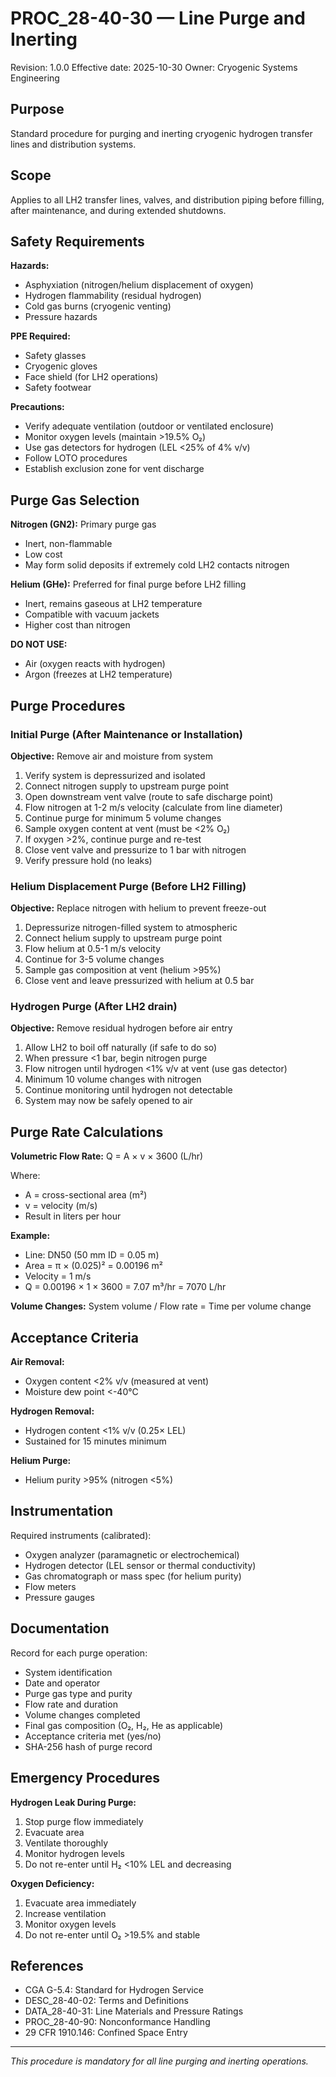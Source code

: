 # PROC_28-40-30 — Line Purge and Inerting

Revision: 1.0.0
Effective date: 2025-10-30
Owner: Cryogenic Systems Engineering

## Purpose

Standard procedure for purging and inerting cryogenic hydrogen transfer lines and distribution systems.

## Scope

Applies to all LH2 transfer lines, valves, and distribution piping before filling, after maintenance, and during extended shutdowns.

## Safety Requirements

**Hazards:**
- Asphyxiation (nitrogen/helium displacement of oxygen)
- Hydrogen flammability (residual hydrogen)
- Cold gas burns (cryogenic venting)
- Pressure hazards

**PPE Required:**
- Safety glasses
- Cryogenic gloves
- Face shield (for LH2 operations)
- Safety footwear

**Precautions:**
- Verify adequate ventilation (outdoor or ventilated enclosure)
- Monitor oxygen levels (maintain >19.5% O₂)
- Use gas detectors for hydrogen (LEL <25% of 4% v/v)
- Follow LOTO procedures
- Establish exclusion zone for vent discharge

## Purge Gas Selection

**Nitrogen (GN2):** Primary purge gas
- Inert, non-flammable
- Low cost
- May form solid deposits if extremely cold LH2 contacts nitrogen

**Helium (GHe):** Preferred for final purge before LH2 filling
- Inert, remains gaseous at LH2 temperature
- Compatible with vacuum jackets
- Higher cost than nitrogen

**DO NOT USE:**
- Air (oxygen reacts with hydrogen)
- Argon (freezes at LH2 temperature)

## Purge Procedures

### Initial Purge (After Maintenance or Installation)

**Objective:** Remove air and moisture from system

1. Verify system is depressurized and isolated
2. Connect nitrogen supply to upstream purge point
3. Open downstream vent valve (route to safe discharge point)
4. Flow nitrogen at 1-2 m/s velocity (calculate from line diameter)
5. Continue purge for minimum 5 volume changes
6. Sample oxygen content at vent (must be <2% O₂)
7. If oxygen >2%, continue purge and re-test
8. Close vent valve and pressurize to 1 bar with nitrogen
9. Verify pressure hold (no leaks)

### Helium Displacement Purge (Before LH2 Filling)

**Objective:** Replace nitrogen with helium to prevent freeze-out

1. Depressurize nitrogen-filled system to atmospheric
2. Connect helium supply to upstream purge point
3. Flow helium at 0.5-1 m/s velocity
4. Continue for 3-5 volume changes
5. Sample gas composition at vent (helium >95%)
6. Close vent and leave pressurized with helium at 0.5 bar

### Hydrogen Purge (After LH2 drain)

**Objective:** Remove residual hydrogen before air entry

1. Allow LH2 to boil off naturally (if safe to do so)
2. When pressure <1 bar, begin nitrogen purge
3. Flow nitrogen until hydrogen <1% v/v at vent (use gas detector)
4. Minimum 10 volume changes with nitrogen
5. Continue monitoring until hydrogen not detectable
6. System may now be safely opened to air

## Purge Rate Calculations

**Volumetric Flow Rate:**
Q = A × v × 3600 (L/hr)

Where:
- A = cross-sectional area (m²)
- v = velocity (m/s)
- Result in liters per hour

**Example:**
- Line: DN50 (50 mm ID = 0.05 m)
- Area = π × (0.025)² = 0.00196 m²
- Velocity = 1 m/s
- Q = 0.00196 × 1 × 3600 = 7.07 m³/hr = 7070 L/hr

**Volume Changes:**
System volume / Flow rate = Time per volume change

## Acceptance Criteria

**Air Removal:**
- Oxygen content <2% v/v (measured at vent)
- Moisture dew point <-40°C

**Hydrogen Removal:**
- Hydrogen content <1% v/v (0.25× LEL)
- Sustained for 15 minutes minimum

**Helium Purge:**
- Helium purity >95% (nitrogen <5%)

## Instrumentation

Required instruments (calibrated):
- Oxygen analyzer (paramagnetic or electrochemical)
- Hydrogen detector (LEL sensor or thermal conductivity)
- Gas chromatograph or mass spec (for helium purity)
- Flow meters
- Pressure gauges

## Documentation

Record for each purge operation:
- System identification
- Date and operator
- Purge gas type and purity
- Flow rate and duration
- Volume changes completed
- Final gas composition (O₂, H₂, He as applicable)
- Acceptance criteria met (yes/no)
- SHA-256 hash of purge record

## Emergency Procedures

**Hydrogen Leak During Purge:**
1. Stop purge flow immediately
2. Evacuate area
3. Ventilate thoroughly
4. Monitor hydrogen levels
5. Do not re-enter until H₂ <10% LEL and decreasing

**Oxygen Deficiency:**
1. Evacuate area immediately
2. Increase ventilation
3. Monitor oxygen levels
4. Do not re-enter until O₂ >19.5% and stable

## References

- CGA G-5.4: Standard for Hydrogen Service
- DESC_28-40-02: Terms and Definitions
- DATA_28-40-31: Line Materials and Pressure Ratings
- PROC_28-40-90: Nonconformance Handling
- 29 CFR 1910.146: Confined Space Entry

---

*This procedure is mandatory for all line purging and inerting operations.*
